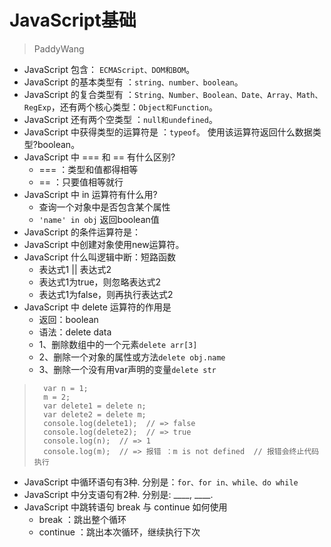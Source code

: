 # JavaScript基础

> PaddyWang

*   JavaScript 包含： `ECMAScript、DOM和BOM`。
*   JavaScript 的基本类型有 ：`string、number、boolean`。
*   JavaScript 的复合类型有 ：`String、Number、Boolean、Date、Array、Math、RegExp`，还有两个核心类型：`Object和Function`。
*   JavaScript 还有两个空类型 ：`null和undefined`。
*   JavaScript 中获得类型的运算符是 ：`typeof`。 使用该运算符返回什么数据类型?boolean。
*   JavaScript 中 === 和 == 有什么区别? 
    -   === ：类型和值都得相等
    -   == ：只要值相等就行
*   JavaScript 中 in 运算符有什么用? 
    -   查询一个对象中是否包含某个属性
    -   `'name' in obj`  返回boolean值
*   JavaScript 的条件运算符是：
*   JavaScript 中创建对象使用new运算符。
*   JavaScript 什么叫逻辑中断：短路函数
    -   表达式1 || 表达式2
    -   表达式1为true，则忽略表达式2
    -   表达式1为false，则再执行表达式2
*   JavaScript 中 delete 运算符的作用是
    -   返回：boolean
    -   语法：delete data
    -   1、删除数组中的一个元素`delete arr[3]`
    -   2、删除一个对象的属性或方法`delete obj.name`
    -   3、删除一个没有用var声明的变量`delete str`

>       var n = 1;
>       m = 2;
>       var delete1 = delete n;
>       var delete2 = delete m;
>       console.log(delete1);  // => false
>       console.log(delete2);  // => true
>       console.log(n);  // => 1
>       console.log(m);  // => 报错 ：m is not defined  // 报错会终止代码执行

*   JavaScript 中循环语句有3种. 分别是：`for、for in、while、do while`
*   JavaScript 中分支语句有2种. 分别是: ____, ____.
*   JavaScript 中跳转语句 break 与 continue 如何使用
    -   break ：跳出整个循环
    -   continue ：跳出本次循环，继续执行下次
